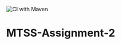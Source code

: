 ![CI with Maven](https://github.com/GiovanniCol99/MTSS-Assignment-2/actions/workflows/main.yml/badge.svg)
# MTSS-Assignment-2
